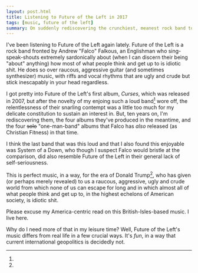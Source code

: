 ```yaml
---
layout: post.html
title: Listening to Future of the Left in 2017
tags: [music, future of the left]
summary: On suddenly rediscovering the crunchiest, meanest rock band to make my top ten list since 2007.
---
```


I've been listening to Future of the Left again lately.
Future of the Left is a rock band fronted by Andrew "Falco" Falkous,
an Englishman who sing-speak-shouts extremely sardonically
about (when I can discern their being "about" anything)
how most of what people think and get up to is idiotic shit.
He does so over raucous, aggressive guitar (and sometimes synthesizer) music,
with riffs and vocal rhythms that are ugly and crude
but stick inescapably in your head regardless.

I got pretty into Future of the Left's first album, _Curses_, which was released in 2007,
but after the novelty of my enjoing such a loud band[^loud] wore off,
the relentlessness of their snarling contempt
was a little too much for my delicate constitution to sustain an interest in.
But, ten years on, I'm rediscovering them,
the four albums they've produced in the meantime,
and the four <strike>solo</strike> "one-man-band" albums
that Falco has _also_ released (as Christian Fitness) in that time.

[^loud]:
  I think the last band that was this loud
  and that I also found this enjoyable
  was System of a Down,
  who though I suspect Falco would bristle at the comparison,
  did also resemble Future of the Left in their general lack of self-seriousness.

This is perfect music, in a way, for the era of Donald Trump[^america],
who has given (or perhaps merely revealed) to us
a raucous, aggressive, ugly and crude world
from which none of us can escape for long
and in which almost all of what people think and get up to,
in the highest echelons of American society, is idiotic shit.

[^america]:
  Please excuse my America-centric read on this British-Isles-based music.
  I live here.

Why do I need more of that in my leisure time?
Well, Future of the Left's music differs from real life in a few crucial ways.
It's _fun_, in a way that current international geopolitics is decidedly not.

